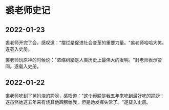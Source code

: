 # 裘老师史记

## 2022-01-23
裘老师开完了会，感叹道："摆烂是促进社会变革的重要力量。"裘老师哈哈大笑。遂载入史册。

裘老师玩原神的时候说："浓缩树脂是人类历史上最伟大的发明。"封老师表示赞同。遂载入史册。

## 2022-01-22
裘老师吃到了舅妈烧的蹄膀，感叹道："这个蹄膀是我五年来吃到最好吃的蹄膀！这虽然她这五年来有烧其他蹄膀给我，但是她发挥失常了。"遂载入史册。
